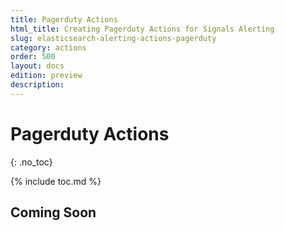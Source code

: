 ```yaml
---
title: Pagerduty Actions
html_title: Creating Pagerduty Actions for Signals Alerting
slug: elasticsearch-alerting-actions-pagerduty
category: actions
order: 500
layout: docs
edition: preview
description: 
---
```


<!--- Copyright 2019 floragunn GmbH -->

# Pagerduty Actions
{: .no_toc}

{% include toc.md %}


## Coming Soon